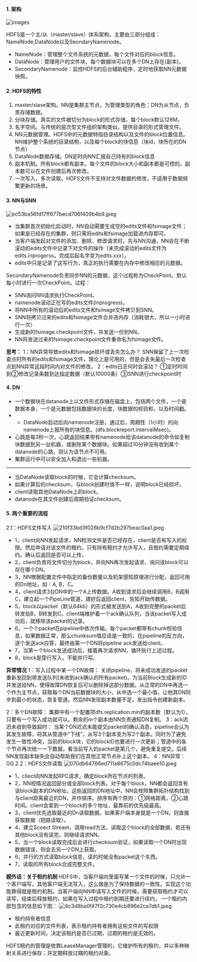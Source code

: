 #### 1. 架构
![images](https://cdn.nlark.com/yuque/0/2021/webp/21887442/1634982113724-0eb86ebe-05a0-44a3-9830-9d925668cd4d.webp?x-oss-process=image%2Fresize%2Cw_591%2Climit_0)

HDFS是一个主/从（master/slave）体系架构，主要由三部分组成：NameNode,DataNode以及SeondaryNamenode。
* NameNode：管理整个文件系统的元数据，每个文件对应的block信息。
* DataNode：管理用户的文件块，每个数据块可以在多个DN上存在(副本)。
* SecondaryNamenode：监控HDFS的后台辅助程序，定时地获取NN元数据快照。


#### 2. HDFS的特性
1. master/slave架构。NN是集群主节点，为管理类型的角色；DN为从节点，负责存储数据。
2. 分块存储。真实的文件被切分为block的形式存储，每个block默认128M。
3. 名字空间。与传统的层次型文件组织架构类似，提供目录的形式管理文件。
4. NN元数据管理。HDFS中的元数据特指目录结构以及文件的block位置信息。NN维护整个系统的目录结构，以及每个block的块信息（块id，块所在的DN节点）
5. DataNode数据存储。DN定时向NN汇报自己持有的block信息
6. 副本机制。所有block都有副本，每个文件的block大小和副本都是可控的。副本数可以在文件创建后再次修改。
7. 一次写入，多次读取。HDFS文件不支持对文件数据的修改，不适用于数据频繁更新的场景。

#### 3. NN与SNN
![ec53ba56fd17ff677becd706f409b4b9.jpeg](en-resource://database/897:0)
* 当集群首次初始化启动时，NN自动需要生成空的edits文件和fsimage文件；如果是已经存在的集群，则只需将edits和fsimage加载进内存即可。
* 当客户端发起对文件的添加、删除、修改请求时，先与NN沟通，NN会在不断滚动的edits文件中记录下对文件的操作（未完成滚动的edits文件为edits.inprogerss，完成后起名字变为edits.xxx）。
* edits中只是记录了这写行为，真正的执行需要在内存中修改相应的元数据。

SecondaryNamenode负责同步NN的元数据，这个过程称为CheckPoint。默认每小时进行一次CheckPoint。过程：
* SNN询问NN请求执行CheckPoint。
* namenode滚动正在写的edits文件(inprogress)。
* 将NN中所有的滚动后的edits文件和fsimage文件拷贝到SNN。
* SNN将拷贝过来的edits和fsimage文件合并进内存（消耗很大，所以一小时进行一次）
* 生成新的fsimage.checkpoint文件，并发送一份到NN。
* NN将发送过来的fsimage.checkpoint文件重命名为fsimage文件。

**思考：**
1：NN异常导致edits和fsimage损坏或丢失怎么办？
SNN保留了上一次检查点时所有的edits和fsimage文件，理论上是可用的，但是会丢失最后一次检查点到NN异常这段时间内对文件的修改。
2：edits日志何时会滚动？
①定时时间到②修改记录条数到达指定数据（默认10000条）③SNN进行checkpoint时

#### 4. DN
* 一个数据块在datanode上以文件形式存储在磁盘上，包括两个文件，一个是数据本身，一个是元数据包括数据块的长度，块数据的校验和，以及时间戳。
* * DataNode启动后向namenode注册，通过后，周期性（1小时）的向namenode上报所有的块信息。(dfs.blockreport.intervalMsec)。
* 心跳是每3秒一次，心跳返回结果带有namenode给该datanode的命令如复制块数据到另一台机器，或删除某个数据块。如果超过10分钟没有收到某个datanode的心跳，则认为该节点不可用。
* 集群运行中可以安全加入和退出一些机器。

*****************************
* 当DataNode读取block的时候，它会计算checksum。
* 如果计算后的checksum，与block创建时值不一样，说明block已经损坏。
* client读取其他DataNode上的block。
* datanode在其文件创建后周期验证checksum。


#### 5. 两个重要的流程
2.1：HDFS文件写入
![210f33bd3f026b9cf7d2b297beac0aa1.jpeg](en-resource://database/891:1)
* 1，client向NN发起请求，NN检测文件是否已经存在，client是否有写入的权限。然后申请对该文件的租约，只有持有租约才允许写入，且租约需要定期续约。确认后返回是否可以上传。
* 2，client负责将文件切分为block，并向NN再次发起请求，询问该block可以存在哪个DN。
* 3，NN根据配置文件中指定的备份数量以及机架感知原理进行分配，返回可用的Dn地址，如：A, B，C。
* 4，client请求3台DN中的一个A上传数据。A收到请求后会继续调用B，B调用C，建立起一个PipeLine管道，建好后返回client，告知开始传数据。
* 5，block以packet（默认64kb）的形式被发送到A，A收到完整的packet后转发给B，B转发到C。client端维护着一个ack确认队列，当该packet写入成功后，就移除该packet的记录。
* 6，一个个packet在pipeline中依次传输。每个packet都带有chunk校验信息，如果数据正常，那么chunksum值应该是一致的，在pipeline的反方向，逐个发送ack应答，最终由第一个DN将pipeline ack发送给client。
* 7，当第一个block发送成功后，接着再次请求NN，循环执行上述过程。
* 8，block是穿行写入，不能并行写。


**异常情况**
1：写入过程中某一个DN故障：
关闭pipeline，将未成功发送的packet重新发回到带发送队列(未收到ack确认的所有packet)。为当前Block生成新的ID并发送给NN，使得故障DN恢复后可以删除掉这部分数据。从正常的DN中再选一个作为主节点，获取每个DN当前数据块的大小，从中选一个最小值，让他其DN同步到最小的状态，恢复管道。然后NN发现副本数量不足，发出指令创建新副本。

2：多个DN故障：
集群中有一个配置项dfs.replication.min的副本数（默认为1），只要有一个写入成功就可以。剩余的m个副本由NN负责通知DN复制。
3：ack迟迟未收到导致超时：
当某个DN迟迟未能提交packet的确认消息，pipeline会认为其发生故障，将其从管道中“下线”，从写3个副本变为写2个副本。同时为了避免发生一致性冲突，当前的block块，它的blockID也要进行一次更新；管道中的各个节点再次统一一下数据，看当前写入的packet是第几个，避免重复提交。后续NN发现副本缺失会自动帮助我们在其他正常节点补上这个副本。
4：NN异常：
GG
2.2：HDFS文件读取
![070db64766ed711a8675c0dc74baee10.jpeg](en-resource://database/893:1)
* 1，cliect向NN发起RPC请求，确定block所在节点的列表。
* 2，NN视情况返回部分或全部block列表。对于每个block，NN都会返回含有该block副本的DN地址。这些返回的DN地址中，NN会按照集群拓扑结构找到与client距离最近的DN，并作排序。排序有两个原则：①网络距离，②心跳时间。client会拿到一个block的多个地址，最靠前的优先级最高。
* 3，client优先选取最近的Dn读取数据。如果客户端本身就是一个DN，则直接获取数据（短路读取）。
* 4，建立Scoect Stream，调用read方法，读取这个block的全部数据，若还有其他block没有读完，则继续请求NN。
* 5，当一个block读取完成后会进行checksum验证，如果读取一个DN时出现数据错误，则会去另一个DN上获取。
* 6，并行的方式读取block信息，读的时候没有packet这个东西。
* 7，读取的所有block合成完整文件。

**题外话：关于租约机制**
HDFS中，当客户端向里面写某一个文件的时候，只允许一个客户端写，其他客户端无法写入，这么做是为了保持数据的一致性。实现这个功能靠得就是租约机制。当客户端向NN申请写入文件的时候，需要获取租约才可以读写，结束后释放租约，如果在写入过程中租约到期还要进行续约。
一个租约内部包含的信息如下图：
![4c3d8ba0f47f2c730e4cb896e2ca7db1.jpeg](en-resource://database/895:1)
* 租约持有者信息
* 此租约对应的文件列表，表示租约持有者拥有这些文件的写权限
* 最近更新时间，决定该租约是否已过期，过期的租约是无效的。

HDFS租约的管理是依靠LeaseManager管理的，它维护所有的租约，并以多种映射关系进行保存；并定期释放过期的租约对象。


